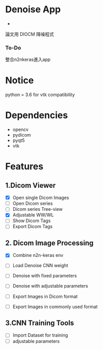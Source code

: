 # Denoise App
-
論文用 DIOCM 降噪程式
### To-Do
整合n2nkeras進入app

# Notice
python = 3.6 for vtk compatibility

# Dependencies
* opencv
* pydicom
* pyqt5
* vtk


# Features
## 1.Dicom Viewer
-[x] Open single Dicom Images
-[ ] Open Dicom series
-[ ] Dicom series Tree-view
-[x] Adjustable WW/WL
-[ ] Show Dicom Tags
-[ ] Export Dicom Tags

## 2. Dicom Image Processing
-[x] Combine n2n-keras env
-[ ] Load Denoise CNN weight
-[ ] Denoise with fixed parameters
-[ ] Denoise with adjustable parameters
-[ ] Export Images in Dicom format
-[ ] Export Images in commonly used format


## 3.CNN Training Tools
-[ ] Import Dataset for training
-[ ] adjustable parameters
